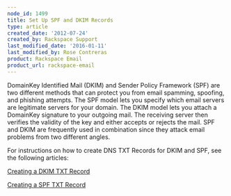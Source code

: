 ```yaml
---
node_id: 1499
title: Set Up SPF and DKIM Records
type: article
created_date: '2012-07-24'
created_by: Rackspace Support
last_modified_date: '2016-01-11'
last_modified_by: Rose Contreras
product: Rackspace Email
product_url: rackspace-email
---
```


DomainKey Identified Mail (DKIM) and Sender Policy Framework (SPF) are
two different methods that can protect you from email spamming,
spoofing, and phishing attempts. The SPF model lets you specify which
email servers are legitimate servers for your domain. The DKIM model
lets you attach a DomainKey signature to your outgoing mail. The
receiving server then verifies the validity of the key and either
accepts or rejects the mail. SPF and DKIM are frequently used in
combination since they attack email problems from two different angles.

For instructions on how to create DNS TXT Records for DKIM and SPF, see
the following articles:

[Creating a DKIM TXT
Record](/how-to/create-a-dkim-txt-record "Creating a DKIM TXT Record")

[Creating a SPF TXT
Record](/how-to/create-an-spf-txt-record "Creating a SPF TXT Record")

